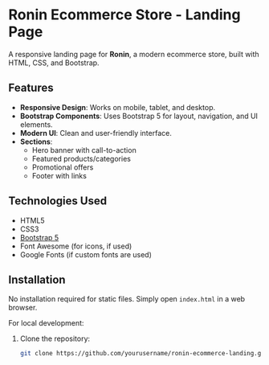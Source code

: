# Ronin Ecommerce Store - Landing Page

A responsive landing page for **Ronin**, a modern ecommerce store, built with HTML, CSS, and Bootstrap.

## Features

- **Responsive Design**: Works on mobile, tablet, and desktop.
- **Bootstrap Components**: Uses Bootstrap 5 for layout, navigation, and UI elements.
- **Modern UI**: Clean and user-friendly interface.
- **Sections**:
  - Hero banner with call-to-action
  - Featured products/categories
  - Promotional offers
  - Footer with links

## Technologies Used

- HTML5
- CSS3
- [Bootstrap 5](https://getbootstrap.com/)
- Font Awesome (for icons, if used)
- Google Fonts (if custom fonts are used)

## Installation

No installation required for static files. Simply open `index.html` in a web browser.

For local development:
1. Clone the repository:
   ```bash
   git clone https://github.com/yourusername/ronin-ecommerce-landing.git

